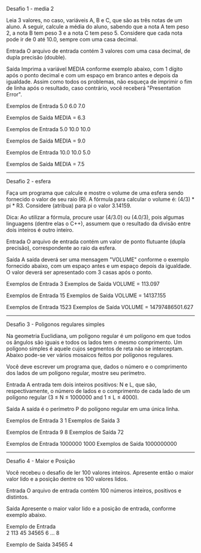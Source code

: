Desafio 1 - media 2

Leia 3 valores, no caso, variáveis A, B e C, que são as três notas de um aluno. 
A seguir, calcule a média do aluno, sabendo que a nota A tem peso 2, a nota B tem peso 3 e a nota C tem peso 5. 
Considere que cada nota pode ir de 0 até 10.0, sempre com uma casa decimal.

Entrada
O arquivo de entrada contém 3 valores com uma casa decimal, de dupla precisão (double).

Saída
Imprima a variável MEDIA conforme exemplo abaixo, com 1 dígito após o ponto decimal e com um espaço em branco antes e depois da igualdade. 
Assim como todos os problemas, não esqueça de imprimir o fim de linha após o resultado, caso contrário, você receberá "Presentation Error".

 
Exemplos de Entrada	
5.0
6.0
7.0

Exemplos de Saída
MEDIA = 6.3

Exemplos de Entrada
5.0
10.0
10.0

Exemplos de Saída
MEDIA = 9.0

Exemplos de Entrada
10.0
10.0
5.0

Exemplos de Saída
MEDIA = 7.5

----------------------------------------------------------------------------------------------------------------------------
Desafio 2 - esfera

Faça um programa que calcule e mostre o volume de uma esfera sendo fornecido o valor de seu raio (R). A fórmula para calcular o volume é: (4/3) * pi * R3. Considere (atribua) para pi o valor 3.14159.

Dica: Ao utilizar a fórmula, procure usar (4/3.0) ou (4.0/3), pois algumas linguagens (dentre elas o C++), assumem que o resultado da divisão entre dois inteiros é outro inteiro.

Entrada
O arquivo de entrada contém um valor de ponto flutuante (dupla precisão), correspondente ao raio da esfera.

Saída
A saída deverá ser uma mensagem "VOLUME" conforme o exemplo fornecido abaixo, com um espaço antes e um espaço depois da igualdade. O valor deverá ser apresentado com 3 casas após o ponto.
 

Exemplos de Entrada	
3
Exemplos de Saída
VOLUME = 113.097

Exemplos de Entrada
15
Exemplos de Saída
VOLUME = 14137.155

Exemplos de Entrada
1523
Exemplos de Saída
VOLUME = 14797486501.627

----------------------------------------------------------------------------------------------------------------------------
Desafio 3 - Poligonos regulares simples

Na geometria Euclidiana, um polígono regular é um polígono em que todos os ângulos são iguais e todos os lados tem o mesmo comprimento. 
Um polígono simples é aquele cujos segmentos de reta não se interceptam. Abaixo pode-se ver vários mosaicos feitos por polígonos regulares.



Você deve escrever um programa que, dados o número e o comprimento dos lados de um polígono regular, mostre seu perímetro.

Entrada
A entrada tem dois inteiros positivos: N e L, que são, respectivamente, o número de lados e o comprimento de cada lado de um polígono regular (3 ≤ N ≤ 1000000 and 1 ≤ L ≤ 4000).

Saída
A saída é o perímetro P do polígono regular em uma única linha.

 
Exemplos de Entrada	
3 1
Exemplos de Saída
3

Exemplos de Entrada 
9 8
Exemplos de Saída
72

Exemplos de Entrada 
1000000 1000
Exemplos de Saída
1000000000

----------------------------------------------------------------------------------------------------------------------------
Desafio 4 - Maior e Posição

Você recebeu o desafio de ler 100 valores inteiros. Apresente então o maior valor lido e a posição dentre os 100 valores lidos.

Entrada
O arquivo de entrada contém 100 números inteiros, positivos e distintos.

Saída
Apresente o maior valor lido e a posição de entrada, conforme exemplo abaixo.

 
Exemplo de Entrada	
2
113
45
34565
6
...
8
 

Exemplo de Saída
34565
4